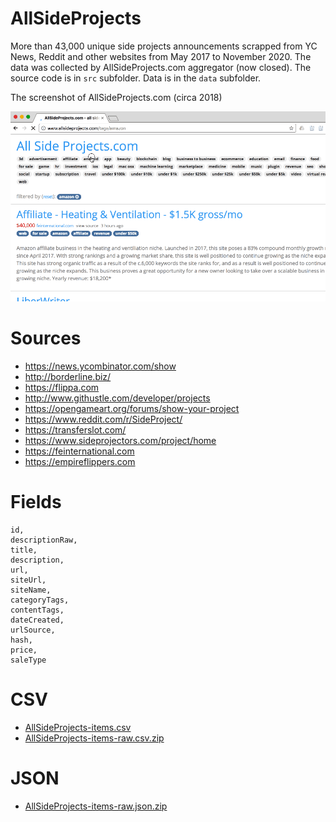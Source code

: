 # AllSideProjects

More than 43,000 unique side projects announcements scrapped from YC News, Reddit and other websites from May 2017 to November 2020. The data was collected by AllSideProjects.com aggregator (now closed). The source code is in `src` subfolder. Data is in the `data` subfolder.

The screenshot of AllSideProjects.com (circa 2018)

![All Side Projects screenshot](4fe23824-7007-4903-b254-7763fdd9b3f4.gif "Screenshot")



# Sources

- https://news.ycombinator.com/show
- http://borderline.biz/
- https://flippa.com
- http://www.githustle.com/developer/projects
- https://opengameart.org/forums/show-your-project
- https://www.reddit.com/r/SideProject/
- https://transferslot.com/
- https://www.sideprojectors.com/project/home
- https://feinternational.com
- https://empireflippers.com

# Fields

```
id,
descriptionRaw,
title,
description,
url,
siteUrl,
siteName,
categoryTags,
contentTags,
dateCreated,
urlSource,
hash,
price,
saleType
```

# CSV

- [AllSideProjects-items.csv](AllSideProjects-items.csv)
- [AllSideProjects-items-raw.csv.zip](AllSideProjects-items.csv.zip)

# JSON 

- [AllSideProjects-items-raw.json.zip](AllSideProjects-items-raw.json.zip)
